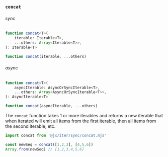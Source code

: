 
### `concat`

###### sync

```ts
function concat<T>(
    iterable: Iterable<T>,
    ...others: Array<Iterable<T>>,
): Iterable<T>

function concat(iterable, ...others)
```

###### async

```ts
function concat<T>(
    asyncIterable: AsyncOrSyncIterable<T>,
    ...others: Array<AsyncOrSyncIterable<T>>,
): AsyncIterable<T>

function concat(asyncIterable, ...others)
```

The `concat` function takes 1 or more iterables and returns a new iterable that when iterated will emit all items from the first iterable, then all items from the second iterable, etc.

```js
import concat from '@jx/iter/sync/concat.mjs'

const newSeq = concat([1,2,3], [4,5,6])
Array.from(newSeq) // [1,2,3,4,5,6]
```
